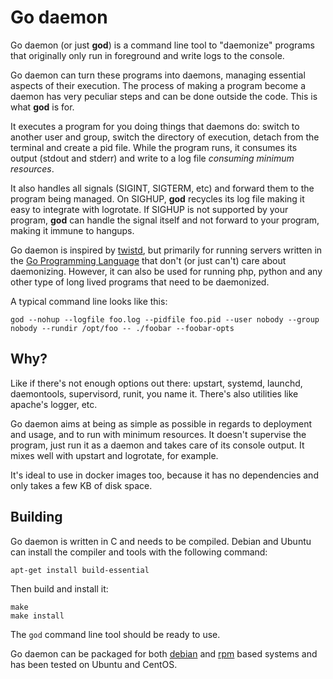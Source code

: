 # Go daemon

Go daemon (or just **god**) is a command line tool to "daemonize" programs
that originally only run in foreground and write logs to the console.

Go daemon can turn these programs into daemons, managing essential aspects of
their execution. The process of making a program become a daemon has very
peculiar steps and can be done outside the code. This is what **god** is for.

It executes a program for you doing things that daemons do: switch to another
user and group, switch the directory of execution, detach from the terminal
and create a pid file. While the program runs, it consumes its output
(stdout and stderr) and write to a log file *consuming minimum resources*.

It also handles all signals (SIGINT, SIGTERM, etc) and forward them to the
program being managed. On SIGHUP, **god** recycles its log file making it
easy to integrate with logrotate. If SIGHUP is not supported by your program,
**god** can handle the signal itself and not forward to your program, making
it immune to hangups.

Go daemon is inspired by [twistd](http://twistedmatrix.com/documents/current/core/howto/basics.html#auto1),
but primarily for running servers written in the
[Go Programming Language](http://golang.org) that don't (or just can't)
care about daemonizing. However, it can also be used for running php, python
and any other type of long lived programs that need to be daemonized.

A typical command line looks like this:

	god --nohup --logfile foo.log --pidfile foo.pid --user nobody --group nobody --rundir /opt/foo -- ./foobar --foobar-opts


## Why?

Like if there's not enough options out there: upstart, systemd, launchd,
daemontools, supervisord, runit, you name it. There's also utilities like
apache's logger, etc.

Go daemon aims at being as simple as possible in regards to deployment and
usage, and to run with minimum resources. It doesn't supervise the program,
just run it as a daemon and takes care of its console output. It mixes well
with upstart and logrotate, for example.

It's ideal to use in docker images too, because it has no dependencies and
only takes a few KB of disk space.


## Building

Go daemon is written in C and needs to be compiled. Debian and Ubuntu can
install the compiler and tools with the following command:

	apt-get install build-essential

Then build and install it:

	make
	make install

The `god` command line tool should be ready to use.

Go daemon can be packaged for both [debian](debian/README.Debian) and
[rpm](rpm/README.md) based systems and has been tested on Ubuntu and CentOS.
